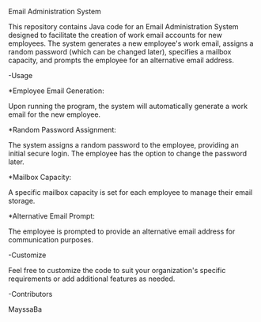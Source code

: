 Email Administration System 

This repository contains Java code for an Email Administration System designed to facilitate the creation of work email accounts for new employees. The system generates a new employee's work email, assigns a random password (which can be changed later), specifies a mailbox capacity, and prompts the employee for an alternative email address.

-Usage

*Employee Email Generation:

Upon running the program, the system will automatically generate a work email for the new employee.

*Random Password Assignment:

The system assigns a random password to the employee, providing an initial secure login. The employee has the option to change the password later.

*Mailbox Capacity:

A specific mailbox capacity is set for each employee to manage their email storage.

*Alternative Email Prompt:

The employee is prompted to provide an alternative email address for communication purposes.

-Customize

Feel free to customize the code to suit your organization's specific requirements or add additional features as needed.

-Contributors

MayssaBa
